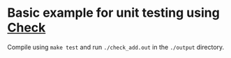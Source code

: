 # Basic example for unit testing using [Check](https://libcheck.github.io/check/doc/check_html/check_3.html)

Compile using `make test` and run `./check_add.out` in the `./output` directory.